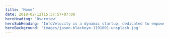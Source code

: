 ```yaml
---
title: 'Home'
date: 2018-02-12T15:37:57+07:00
heroHeading: 'Overview'
heroSubHeading: 'InfoVelocity is a dynamic startup, dedicated to empowering organizations with data-driven decisions for exceptional client services. Our unwavering commitment to cutting-edge technology keeps us at the forefront of innovation, making data the driving force in all we do. '
heroBackground: 'images/jason-blackeye-1191801-unsplash.jpg'
---
```

